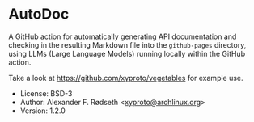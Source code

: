 # AutoDoc

A GitHub action for automatically generating API documentation and checking in the resulting Markdown file into the `github-pages` directory, using LLMs (Large Language Models) running locally within the GitHub action.

Take a look at https://github.com/xyproto/vegetables for example use.

* License: BSD-3
* Author: Alexander F. Rødseth &lt;xyproto@archlinux.org&gt;
* Version: 1.2.0
